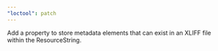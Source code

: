 ```yaml
---
"loctool": patch
---
```


Add a property to store metadata elements that can exist in an XLIFF file within the ResourceString.


